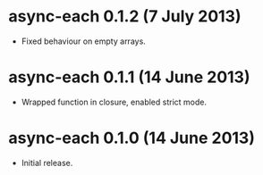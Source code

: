 # async-each 0.1.2 (7 July 2013)
* Fixed behaviour on empty arrays.

# async-each 0.1.1 (14 June 2013)
* Wrapped function in closure, enabled strict mode.

# async-each 0.1.0 (14 June 2013)
* Initial release.

